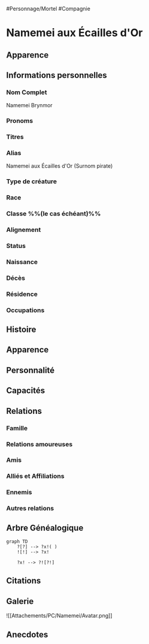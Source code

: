 #Personnage/Mortel
#Compagnie

# Namemei aux Écailles d'Or

## Apparence

## Informations personnelles
### Nom Complet
Namemei Brynmor

### Pronoms
### Titres
### Alias
Namemei aux Écailles d'Or (Surnom pirate)
### Type de créature
### Race
### Classe %%(le cas échéant)%%
### Alignement
### Status
### Naissance
### Décès
### Résidence
### Occupations

## Histoire

## Apparence

## Personnalité

## Capacités

## Relations
### Famille
### Relations amoureuses
### Amis
### Alliés et Affiliations
### Ennemis
### Autres relations

## Arbre Généalogique
```mermaid
graph TD
    ?[?] --> ?x!( )
    ![!] --> ?x!

    ?x! --> ?![?!]
```

## Citations

## Galerie
![[Attachements/PC/Namemei/Avatar.png]]

## Anecdotes

